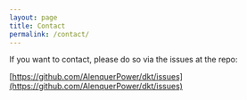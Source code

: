 ```yaml
---
layout: page
title: Contact
permalink: /contact/
---
```


If you want to contact, please do so via the issues at the repo:

[https://github.com/AlenquerPower/dkt/issues](https://github.com/AlenquerPower/dkt/issues)
